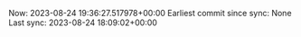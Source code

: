 Now: 2023-08-24 19:36:27.517978+00:00 Earliest commit since sync: None Last sync: 2023-08-24 18:09:02+00:00
